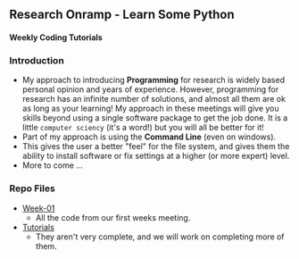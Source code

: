 ## Research Onramp - Learn Some Python
#### Weekly Coding Tutorials

### Introduction

- My approach to introducing **Programming** for research is widely based personal opinion and years of experience. However, programming for research has an infinite number of solutions, and almost all them are ok as long as your learning!  My approach in these meetings will give you skills beyond using a single software package to get the job done. It is a little `computer sciency` (it's a word!) but you will all be better for it!
- Part of my approach is using the **Command Line** (even on windows).
- This gives the user a better "feel" for the file system, and gives them the ability to install software or fix settings at a higher (or more expert) level. 
- More to come ... 

### Repo Files

- [Week-01](Week-01/README.md)
  - All the code from our first weeks meeting.
- [Tutorials](Tutorials/README.md)
  - They aren't very complete, and we will work on completing more of them.
